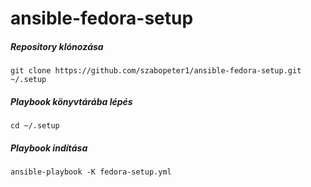 # ansible-fedora-setup

##### Repository klónozása

	git clone https://github.com/szabopeter1/ansible-fedora-setup.git ~/.setup


##### Playbook könyvtárába lépés

	cd ~/.setup

##### Playbook indítása

	ansible-playbook -K fedora-setup.yml
